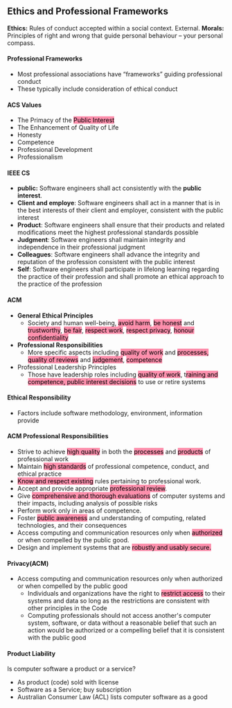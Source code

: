 ## Ethics and Professional Frameworks
**Ethics:** Rules of conduct accepted within a social context. External.
**Morals:** Principles of right and wrong that guide personal behaviour – your personal compass.
#### Professional Frameworks
- Most professional associations have “frameworks” guiding professional conduct
- These typically include consideration of ethical conduct
#### ACS Values
- The Primacy of the <mark style="background: #FF5582A6;">Public Interest</mark>
- The Enhancement of Quality of Life
- Honesty
- Competence
- Professional Development
- Professionalism

#### IEEE CS
- **public:** Software engineers shall act consistently with the **public interest**.
- **Client and employe**: Software engineers shall act in a manner that is in the best interests of their client and employer, consistent with the public interest
- **Product**: Software engineers shall ensure that their products and related modifications meet the highest professional standards possible
- **Judgment**: Software engineers shall maintain integrity and independence in their professional judgment
- **Colleagues**: Software engineers shall advance the integrity and reputation of the profession consistent with the public interest
- **Self**:  Software engineers shall participate in lifelong learning regarding the practice of their profession and shall promote an ethical approach to the practice of the profession
#### ACM
- **General Ethical Principles**
	- Society and human well-being, <mark style="background: #FF5582A6;">avoid harm</mark>, <mark style="background: #FF5582A6;">be honest</mark> and <mark style="background: #FF5582A6;">trustworthy</mark>, <mark style="background: #FF5582A6;">be fair</mark>, <mark style="background: #FF5582A6;">respect work</mark>, <mark style="background: #FF5582A6;">respect privacy</mark>, <mark style="background: #FF5582A6;">honour confidentiality</mark>
- **Professional Responsibilities**
	- More specific aspects including <mark style="background: #FF5582A6;">quality of work</mark> and <mark style="background: #FF5582A6;">processes,</mark> <mark style="background: #FF5582A6;">quality of reviews</mark> and <mark style="background: #FF5582A6;">judgement</mark>, <mark style="background: #FF5582A6;">competence</mark>
- Professional Leadership Principles
	- Those have leadership roles including <mark style="background: #FF5582A6;">quality of work</mark>, t<mark style="background: #FF5582A6;">raining and competence, public interest decisions</mark> to use or retire systems
#### Ethical Responsibility
- Factors include software methodology, environment, information provide

#### ACM Professional Responsibilities
- Strive to achieve <mark style="background: #FF5582A6;">high quality</mark> in both the <mark style="background: #FF5582A6;">processes</mark> and <mark style="background: #FF5582A6;">products</mark> of professional work 
- Maintain <mark style="background: #FF5582A6;">high standards</mark> of professional competence, conduct, and ethical practice 
- <mark style="background: #FF5582A6;">Know and respect existing</mark> rules pertaining to professional work. 
- Accept and provide appropriate <mark style="background: #FF5582A6;">professional review</mark>. 
- Give <mark style="background: #FF5582A6;">comprehensive and thorough evaluations</mark> of computer systems and their impacts, including analysis of possible risks 
- Perform work only in areas of competence.
- Foster <mark style="background: #FF5582A6;">public awareness</mark> and understanding of computing, related technologies, and their consequences 
- Access computing and communication resources only when <mark style="background: #FF5582A6;">authorized</mark> or when compelled by the public good. 
- Design and implement systems that are <mark style="background: #FF5582A6;">robustly and usably secure.</mark>
#### Privacy(ACM)
- Access computing and communication resources only when authorized or when compelled by the public good
	- Individuals and organizations have the right to <mark style="background: #FF5582A6;">restrict access</mark> to their systems and data so long as the restrictions are consistent with other principles in the Code
	- Computing professionals should not access another's computer system, software, or data without a reasonable belief that such an action would be authorized or a compelling belief that it is consistent with the public good
#### Product Liability
Is computer software a product or a service?
- As product (code) sold with license
- Software as a Service; buy subscription
- Australian Consumer Law (ACL) lists computer software as a good